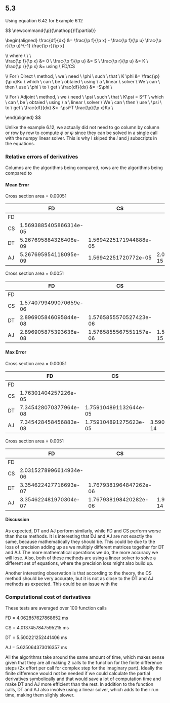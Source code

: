 ## 5.3

Using equation 6.42 for Example 6.12

$$
\newcommand{\p}{\mathop{}\!{\partial}}

\begin{aligned}
\frac{df}{dx} &= \frac{\p f}{\p x} - \frac{\p f}{\p u} \frac{\p r}{\p u}^{-1} \frac{\p r}{\p x}

\\\\
where \ \ \ \
\frac{\p f}{\p x} &= 0 \\
\frac{\p f}{\p u} &= S \\
\frac{\p r}{\p u} &= K \\
\frac{\p r}{\p x} &= using \ FD/CS

\\\\
For \ Direct \ method, \ we \ need \ \phi \ such \ that \\
K \phi &= \frac{\p}{\p x}Ku \\
which \ can \ be \ obtaied \ using \ a \ linear \ solver \\
We \ can \ then \ use \ \phi \ to \ get \\
\frac{df}{dx} &= -S\phi \\

\\\\
For \ Adjoint \ method, \ we \ need \ \psi \ such \ that \\
K\psi = S^T \\
which \ can \ be \ obtaied \ using \ a \ linear \ solver \\
We \ can \ then \ use \ \psi \ to \ get \\
\frac{df}{dx} &= -\psi^T \frac{\p}{\p x}Ku \\

\end{aligned}
$$

Unlike the example 6.12, we actually did not need to go column by column or row by row to compute $\phi$ or $\psi$ since they can be solved in a single call with the numpy linear solver. This is why I skiped the $i$ and $j$ subscripts in the equations.

### Relative errors of derivatives

Columns are the algorithms being compared, rows are the algorithms being compared to

#### Mean Error

Cross section area = 0.00051

|     | FD                     | CS                     | DT                     |
| --- | ---------------------- | ---------------------- | ---------------------- |
| FD  |                        |                        |                        |
| CS  | 1.5693885405866314e-05 |                        |                        |
| DT  | 5.267695884326408e-09  | 1.5694225171944888e-05 |                        |
| AJ  | 5.267695954118095e-09  | 1.56942251720772e-05   | 2.0698942265641576e-15 |

Cross section area = 0.0051

|     | FD                     | CS                     | DT                    |
| --- | ---------------------- | ---------------------- | --------------------- |
| FD  |                        |                        |                       |
| CS  | 1.5740799499070659e-06 |                        |                       |
| DT  | 2.896905846095844e-08  | 1.5765855570527423e-06 |                       |
| AJ  | 2.896905875393636e-08  | 1.5765855567551157e-06 | 1.560493808446306e-15 |

#### Max Error

Cross section area = 0.00051

|     | FD                    | CS                    | DT                     |
| --- | --------------------- | --------------------- | ---------------------- |
| FD  |                       |                       |                        |
| CS  | 1.76301404257226e-05  |                       |                        |
| DT  | 7.345428070377964e-08 | 1.759104891132644e-05 |                        |
| AJ  | 7.345428458456883e-08 | 1.759104891275623e-05 | 3.5909090956818885e-14 |

Cross section area = 0.0051

|     | FD                     | CS                     | DT                     |
| --- | ---------------------- | ---------------------- | ---------------------- |
| FD  |                        |                        |                        |
| CS  | 2.0315278996614934e-06 |                        |                        |
| DT  | 3.354622427716693e-07  | 1.7679381964847262e-06 |                        |
| AJ  | 3.354622481970304e-07  | 1.767938198420282e-06  | 1.9663696351694963e-14 |

#### Discussion

As expected, DT and AJ perform similarly, while FD and CS perform worse than those methods. It is interesting that DJ and AJ are not exactly the same, because mathematically they should be. This could be due to the loss of precision adding up as we multiply different matrices together for DT and AJ. The more mathematical operations we do, the more accuracy we will lose. Also, both of these methods are using a linear solver to solve a different set of equations, where the precision loss might also build up.

Another interesting observation is that according to the theory, the CS method should be very accurate, but it is not as close to the DT and AJ methods as expected. This could be an issue with the

### Computational cost of derivatives

These tests are averaged over 100 function calls

FD = 4.062857627868652 ms

CS = 4.0137457847595215 ms

DT = 5.500221252441406 ms

AJ = 5.625064373016357 ms

All the algorithms take around the same amount of time, which makes sense given that they are all making 2 calls to the function for the finite difference steps (2x effort per call for complex step for the imaginary part). Ideally the finite difference would not be needed if we could calculate the partial derivatives symbolically and that would save a lot of computation time and make DT and AJ more efficient than the rest. In addition to the function calls, DT and AJ also involve using a linear solver, which adds to their run time, making them slighly slower.
